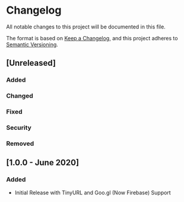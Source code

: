 # Changelog
All notable changes to this project will be documented in this file.

The format is based on [Keep a Changelog](https://keepachangelog.com/en/1.0.0/),
and this project adheres to [Semantic Versioning](https://semver.org/spec/v2.0.0.html).

## [Unreleased]
### Added
### Changed
### Fixed
### Security
### Removed

## [1.0.0 - June 2020]
### Added
- Initial Release with TinyURL and Goo.gl (Now Firebase) Support

